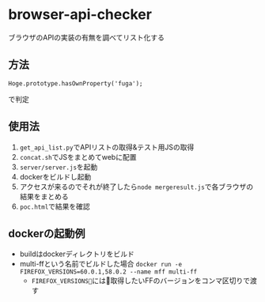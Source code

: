 # browser-api-checker
ブラウザのAPIの実装の有無を調べてリスト化する

## 方法
```
Hoge.prototype.hasOwnProperty('fuga');
```
で判定

## 使用法
1. `get_api_list.py`でAPIリストの取得&テスト用JSの取得
1. `concat.sh`でJSをまとめてwebに配置
1. `server/server.js`を起動
1. dockerをビルドし起動
1. アクセスが来るのでそれが終了したら`node mergeresult.js`で各ブラウザの結果をまとめる
1. `poc.html`で結果を確認

## dockerの起動例
- buildはdockerディレクトリをビルド
- multi-ffという名前でビルドした場合
```docker run -e FIREFOX_VERSIONS=60.0.1,58.0.2 --name mff multi-ff```
  - `FIREFOX_VERSIONS`には取得したいFFのバージョンをコンマ区切りで渡す